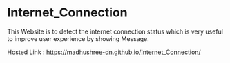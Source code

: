 # Internet_Connection

This Website is to detect the internet connection status which is very useful to improve user experience by showing Message.

Hosted Link : https://madhushree-dn.github.io/Internet_Connection/
